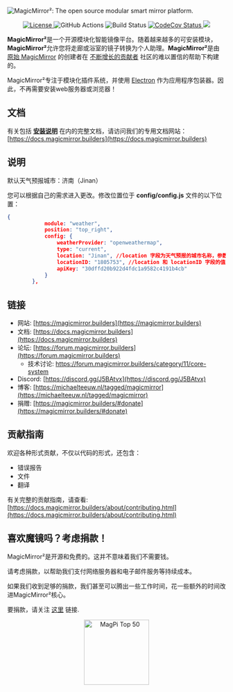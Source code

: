 ![MagicMirror²: The open source modular smart mirror platform. ](.github/header.png)

<p style="text-align: center">
  <a href="https://choosealicense.com/licenses/mit">
		<img src="https://img.shields.io/badge/license-MIT-blue.svg" alt="License">
	</a>
	<img src="https://img.shields.io/github/actions/workflow/status/michmich/magicmirror/automated-tests.yaml" alt="GitHub Actions">
	<img src="https://img.shields.io/github/checks-status/michmich/magicmirror/master" alt="Build Status">
	<a href="https://codecov.io/gh/MichMich/MagicMirror">
		<img src="https://codecov.io/gh/MichMich/MagicMirror/branch/master/graph/badge.svg?token=LEG1KitZR6" alt="CodeCov Status"/>
	</a>
	<a href="https://github.com/MichMich/MagicMirror">
		<img src="https://img.shields.io/github/stars/michmich/magicmirror?style=social">
	</a>
</p>

**MagicMirror²**是一个开源模块化智能镜像平台。随着越来越多的可安装模块，**MagicMirror²**允许您将走廊或浴室的镜子转换为个人助理。**MagicMirror²**是由 [原始 MagicMirror](https://michaelteeuw.nl/tagged/magicmirror) 的创建者在 [不断增长的贡献者](https://github.com/MichMich/MagicMirror/graphs/contributors) 社区的难以置信的帮助下构建的。

MagicMirror²专注于模块化插件系统，并使用 [Electron](https://www.electronjs.org/) 作为应用程序包装器。因此，不再需要安装web服务器或浏览器！

## 文档

有关包括 **[安装说明](https://docs.magicmirror.builders/getting-started/installation.html)** 在内的完整文档，请访问我们的专用文档网站：[https://docs.magicmirror.builders](https://docs.magicmirror.builders)

## 说明

默认天气预报城市：济南（Jinan）

您可以根据自己的需求进入更改。修改位置位于 **config/config.js** 文件的以下位置：

```json
{
			module: "weather",
			position: "top_right",
			config: {
				weatherProvider: "openweathermap",
				type: "current",
				location: "Jinan", //location 字段为天气预报的城市名称，参数 config/city.list.json 文件中的 name 字段进行设置
				locationID: "1805753", //location 和 locationID 字段的值可以参照 config/city.list.json 文件中的ID进行设置。
				apiKey: "30dffd20b922d4fdc1a9582c4191b4cb"
			}
		},
```

## 链接

- 网站: [https://magicmirror.builders](https://magicmirror.builders)
- 文档: [https://docs.magicmirror.builders](https://docs.magicmirror.builders)
- 论坛: [https://forum.magicmirror.builders](https://forum.magicmirror.builders)
  - 技术讨论: https://forum.magicmirror.builders/category/11/core-system
- Discord: [https://discord.gg/J5BAtvx](https://discord.gg/J5BAtvx)
- 博客: [https://michaelteeuw.nl/tagged/magicmirror](https://michaelteeuw.nl/tagged/magicmirror)
- 捐赠: [https://magicmirror.builders/#donate](https://magicmirror.builders/#donate)

## 贡献指南

欢迎各种形式贡献，不仅以代码的形式，还包含：

- 错误报告
- 文件
- 翻译

有关完整的贡献指南，请查看: [https://docs.magicmirror.builders/about/contributing.html](https://docs.magicmirror.builders/about/contributing.html)

## 喜欢魔镜吗？考虑捐款！

MagicMirror²是开源和免费的。这并不意味着我们不需要钱。

请考虑捐款，以帮助我们支付网络服务器和电子邮件服务等持续成本。

如果我们收到足够的捐款，我们甚至可以腾出一些工作时间，花一些额外的时间改进MagicMirror²核心。

要捐款，请关注 [这里](https://www.paypal.com/cgi-bin/webscr?cmd=_s-xclick&hosted_button_id=G5D8E9MR5DTD2&source=url) 链接.

<p style="text-align: center">
	<a href="https://forum.magicmirror.builders/topic/728/magicmirror-is-voted-number-1-in-the-magpi-top-50"><img src="https://magicmirror.builders/img/magpi-best-watermark-custom.png" width="150" alt="MagPi Top 50"></a>
</p>
